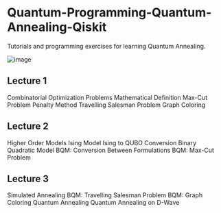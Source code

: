 # Quantum-Programming-Quantum-Annealing-Qiskit
Tutorials and programming exercises for learning Quantum Annealing.


![image](https://github.com/SevdanurGENC/Quantum-Programming-Quantum-Annealing-Qiskit/assets/5441882/3555aadd-775f-49df-adaf-a4a7dc48cda6)


## Lecture 1

Combinatorial Optimization Problems
Mathematical Definition
Max-Cut Problem
Penalty Method
Travelling Salesman Problem
Graph Coloring 

## Lecture 2

Higher Order Models
Ising Model 
Ising to QUBO Conversion
Binary Quadratic Model
BQM: Conversion Between Formulations
BQM: Max-Cut Problem 

## Lecture 3 

Simulated Annealing
BQM: Travelling Salesman Problem 
BQM: Graph Coloring
Quantum Annealing 
Quantum Annealing on D-Wave


